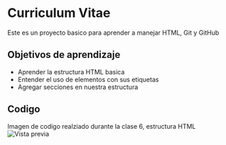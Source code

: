 # Curriculum Vitae
Este es un proyecto basico para aprender a manejar HTML, Git y GitHub
## Objetivos de aprendizaje
- Aprender la estructura HTML basica
- Entender el uso de elementos con sus etiquetas
- Agregar secciones en nuestra estructura
## Codigo
Imagen de codigo realziado durante la clase 6, estructura HTML
![Vista previa](https://i.postimg.cc/x141hZZD/Captura-de-pantalla-22.png)
